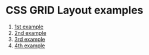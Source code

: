 # CSS GRID Layout examples

1. [1st example](https://codepen.io/alexandracaulea/full/VwYMwRp)
2. [2nd example](https://codepen.io/alexandracaulea/full/QWwmdPG)
3. [3rd example](https://codepen.io/alexandracaulea/full/ZEYoGmz)
4. [4th example](https://codepen.io/alexandracaulea/full/ZEYoaPe)
